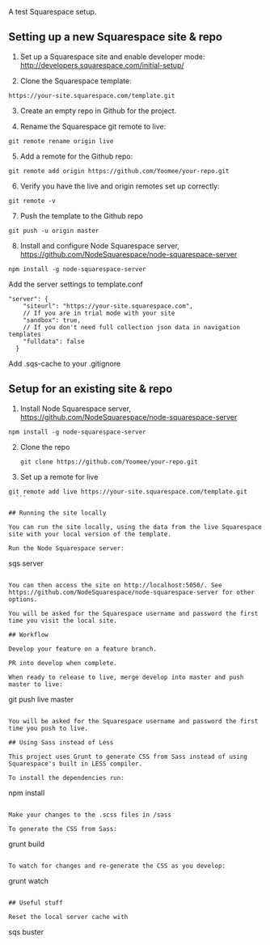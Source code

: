 A test Squarespace setup.

## Setting up a new Squarespace site & repo

1. Set up a Squarespace site and enable developer mode: http://developers.squarespace.com/initial-setup/

2. Clone the Squarespace template:

  ```
  https://your-site.squarespace.com/template.git
  ```

3. Create an empty repo in Github for the project.

4. Rename the Squarespace git remote to live:

  ```
  git remote rename origin live
  ```

5. Add a remote for the Github repo:

  ```
  git remote add origin https://github.com/Yoomee/your-repo.git
  ```

6. Verify you have the live and origin remotes set up correctly:

  ```
  git remote -v
  ```

7. Push the template to the Github repo

  ```
  git push -u origin master
  ```

8. Install and configure Node Squarespace server, https://github.com/NodeSquarespace/node-squarespace-server

  ```
  npm install -g node-squarespace-server
  ```

  Add the server settings to template.conf

  ```
  "server": {
      "siteurl": "https://your-site.squarespace.com",
      // If you are in trial mode with your site
      "sandbox": true,
      // If you don't need full collection json data in navigation templates
      "fulldata": false
    }
  ```

  Add .sqs-cache to your .gitignore


## Setup for an existing site & repo

1. Install Node Squarespace server, https://github.com/NodeSquarespace/node-squarespace-server

  ```
  npm install -g node-squarespace-server
  ```

2. Clone the repo

    ```
    git clone https://github.com/Yoomee/your-repo.git
    ```

3. Set up a remote for live

  ```
  git remote add live https://your-site.squarespace.com/template.git
    ```

## Running the site locally

You can run the site locally, using the data from the live Squarespace site with your local version of the template.

Run the Node Squarespace server:

```
sqs server
```

You can then access the site on http://localhost:5050/. See https://github.com/NodeSquarespace/node-squarespace-server for other options.

You will be asked for the Squarespace username and password the first time you visit the local site.

## Workflow

Develop your feature on a feature branch.

PR into develop when complete.

When ready to release to live, merge develop into master and push master to live:

```
git push live master
```

You will be asked for the Squarespace username and password the first time you push to live.

## Using Sass instead of Less

This project uses Grunt to generate CSS from Sass instead of using Squarespace's built in LESS compiler.

To install the dependencies run:

```
npm install
```

Make your changes to the .scss files in /sass

To generate the CSS from Sass:

```
grunt build
```

To watch for changes and re-generate the CSS as you develop:

```
grunt watch
```

## Useful stuff

Reset the local server cache with

```
sqs buster
```
